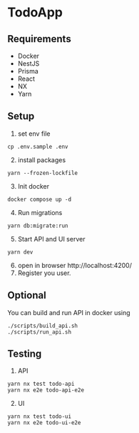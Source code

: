 # TodoApp

## Requirements
* Docker
* NestJS
* Prisma
* React
* NX
* Yarn

## Setup
1. set env file
```
cp .env.sample .env
```
2. install packages
```
yarn --frozen-lockfile
```
3. Init docker
```
docker compose up -d
```
4. Run migrations
```
yarn db:migrate:run
```
5. Start API and UI server
```
yarn dev
```
6. open in browser http://localhost:4200/
7. Register you user.


## Optional
You can build and run API in docker using 
```
./scripts/build_api.sh
./scripts/run_api.sh
```


## Testing
1. API
```
yarn nx test todo-api 
yarn nx e2e todo-api-e2e
```
2. UI
```
yarn nx test todo-ui
yarn nx e2e todo-ui-e2e
```

